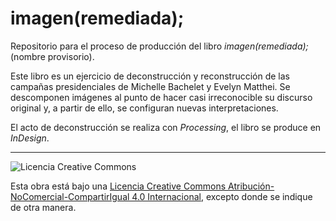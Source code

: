 # imagen(remediada);

Repositorio para el proceso de producción del libro *imagen(remediada);*
(nombre provisorio).

Este libro es un ejercicio de deconstrucción y reconstrucción de las campañas presidenciales de Michelle Bachelet y Evelyn Matthei. Se descomponen imágenes al punto de hacer casi irreconocible su discurso original y, a partir de ello, se configuran nuevas interpretaciones.

El acto de deconstrucción se realiza con *Processing*, el
libro se produce en *InDesign*.

---

![Licencia Creative Commons](http://i.creativecommons.org/l/by-nc-sa/4.0/88x31.png)

Esta obra está bajo una [Licencia Creative Commons Atribución-NoComercial-CompartirIgual 4.0 Internacional](http://creativecommons.org/licenses/by-nc-sa/4.0/), excepto donde se indique de otra manera.

